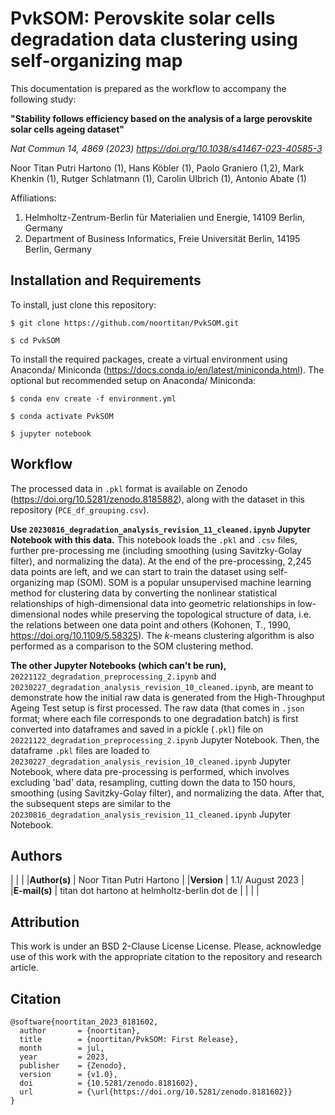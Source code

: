 # PvkSOM: Perovskite solar cells degradation data clustering using self-organizing map
This documentation is prepared as the workflow to accompany the following study:

**"Stability follows efficiency based on the analysis of a large perovskite solar cells ageing dataset"**

*Nat Commun 14, 4869 (2023) https://doi.org/10.1038/s41467-023-40585-3*

Noor Titan Putri Hartono (1), Hans Köbler (1), Paolo Graniero (1,2), Mark Khenkin (1), Rutger Schlatmann (1), Carolin Ulbrich (1), Antonio Abate (1)

Affiliations:

1. Helmholtz-Zentrum-Berlin für Materialien und Energie, 14109 Berlin, Germany
2. Department of Business Informatics, Freie Universität Berlin, 14195 Berlin, Germany

## Installation and Requirements
To install, just clone this repository:

`$ git clone https://github.com/noortitan/PvkSOM.git`

`$ cd PvkSOM`

To install the required packages, create a virtual environment using Anaconda/ Miniconda (https://docs.conda.io/en/latest/miniconda.html). The optional but recommended setup on Anaconda/ Miniconda:

`$ conda env create -f environment.yml`

`$ conda activate PvkSOM`

`$ jupyter notebook`

## Workflow

The processed data in `.pkl` format is available on Zenodo (https://doi.org/10.5281/zenodo.8185882), along with the dataset in this repository (`PCE_df_grouping.csv`).

**Use `20230816_degradation_analysis_revision_11_cleaned.ipynb` Jupyter Notebook with this data.** This notebook loads the `.pkl` and `.csv` files, further pre-processing me (including smoothing (using Savitzky-Golay filter), and normalizing the data). At the end of the pre-processing, 2,245 data points are left, and we can start to train the dataset using self-organizing map (SOM). SOM is a popular unsupervised machine learning method for clustering data by converting the nonlinear statistical relationships of high-dimensional data into geometric relationships in low-dimensional nodes while preserving the topological structure of data, i.e. the relations between one data point and others (Kohonen, T., 1990, https://doi.org/10.1109/5.58325). The *k*-means clustering algorithm is also performed as a comparison to the SOM clustering method. 

**The other Jupyter Notebooks (which can't be run),** `20221122_degradation_preprocessing_2.ipynb` and `20230227_degradation_analysis_revision_10_cleaned.ipynb`, are meant to demonstrate how the initial raw data is generated from the High-Throughput Ageing Test setup is first processed. The raw data (that comes in `.json` format; where each file corresponds to one degradation batch) is first converted into dataframes and saved in a pickle (`.pkl`) file on `20221122_degradation_preprocessing_2.ipynb` Jupyter Notebook. Then, the dataframe `.pkl` files are loaded to `20230227_degradation_analysis_revision_10_cleaned.ipynb` Jupyter Notebook, where data pre-processing is performed, which involves excluding 'bad' data, resampling, cutting down the data to 150 hours, smoothing (using Savitzky-Golay filter), and normalizing the data. After that, the subsequent steps are similar to the `20230816_degradation_analysis_revision_11_cleaned.ipynb` Jupyter Notebook.

## Authors
| |  | 
|**Author(s)** | Noor Titan Putri Hartono |
|**Version** | 1.1/ August 2023  |   
|**E-mail(s)**   | titan dot hartono at helmholtz-berlin dot de  |
| | |

## Attribution
This work is under an BSD 2-Clause License License. Please, acknowledge use of this work with the appropriate citation to the repository and research article.

## Citation

    @software{noortitan_2023_8181602,
      author       = {noortitan},
      title        = {noortitan/PvkSOM: First Release},
      month        = jul,
      year         = 2023,
      publisher    = {Zenodo},
      version      = {v1.0},
      doi          = {10.5281/zenodo.8181602},
      url          = {\url{https://doi.org/10.5281/zenodo.8181602}}
    }
